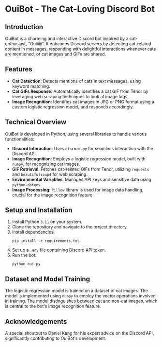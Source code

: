 # OuiBot - The Cat-Loving Discord Bot

## Introduction
OuiBot is a charming and interactive Discord bot inspired by a cat-enthusiast, "Ouiiiiii". It enhances Discord servers by detecting cat-related content in messages, responding with delightful interactions whenever cats are mentioned, or cat images and GIFs are shared.

## Features
- **Cat Detection**: Detects mentions of cats in text messages, using keyword matching.
- **Cat GIFs Response**: Automatically identifies a cat GIF from Tenor by leveraging web scraping techniques to look at image tags.
- **Image Recognition**: Identifies cat images in JPG or PNG format using a custom logistic regression model, and responds accordingly.

## Technical Overview
OuiBot is developed in Python, using several libraries to handle various functionalities:
- **Discord Interaction**: Uses `discord.py` for seamless interaction with the Discord API.
- **Image Recognition**: Employs a logistic regression model, built with `numpy`, for recognizing cat images.
- **GIF Retrieval**: Fetches cat-related GIFs from Tenor, utilizing `requests` and `beautifulsoup4` for web scraping.
- **Environmental Variables**: Manages API keys and sensitive data using `python-dotenv`.
- **Image Processing**: `Pillow` library is used for image data handling, crucial for the image recognition feature.

## Setup and Installation
1. Install Python `3.11` on your system.
2. Clone the repository and navigate to the project directory.
3. Install dependencies:
   ```
   pip install -r requirements.txt
   ```
4. Set up a `.env` file containing Discord API token.
5. Run the bot:
   ```
   python oui.py
   ```

## Dataset and Model Training
The logistic regression model is trained on a dataset of cat images. The model is implemented using `numpy` to employ the vector operations involved in training. The model distinguishes between cat and non-cat images, which is central to the bot's image recognition feature.

## Acknowledgements
A special shoutout to Daniel Kang for his expert advice on the Discord API, significantly contributing to OuiBot's development.